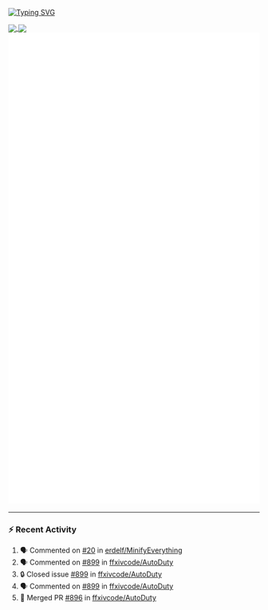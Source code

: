 [![Typing SVG](https://readme-typing-svg.demolab.com?font=Fira+Code&duration=1000&pause=1000&multiline=true&repeat=false&width=435&lines=Simon+Latusek+%7C+Gameplay+Engineer)](https://git.io/typing-svg)

<a href="https://github.com/anuraghazra/github-readme-stats">
  <img height=200 align="center" src="https://github-readme-stats.vercel.app/api?username=erdelf&theme=radical" />
</a>
<a href="https://github.com/anuraghazra/convoychat">
  <img height=200 align="center" src="https://streak-stats.demolab.com?user=erdelf&theme=radical&mode=weekly" />
</a>

<picture>
  <img src="/github-metrics.svg" alt="Metrics">
</picture>

---

### :zap: Recent Activity
<!--START_SECTION:activity-->
1. 🗣 Commented on [#20](https://github.com/erdelf/MinifyEverything/pull/20#issuecomment-2795986160) in [erdelf/MinifyEverything](https://github.com/erdelf/MinifyEverything)
2. 🗣 Commented on [#899](https://github.com/ffxivcode/AutoDuty/issues/899#issuecomment-2794453542) in [ffxivcode/AutoDuty](https://github.com/ffxivcode/AutoDuty)
3. 🔒 Closed issue [#899](https://github.com/ffxivcode/AutoDuty/issues/899) in [ffxivcode/AutoDuty](https://github.com/ffxivcode/AutoDuty)
4. 🗣 Commented on [#899](https://github.com/ffxivcode/AutoDuty/issues/899#issuecomment-2794369010) in [ffxivcode/AutoDuty](https://github.com/ffxivcode/AutoDuty)
5. 🎉 Merged PR [#896](https://github.com/ffxivcode/AutoDuty/pull/896) in [ffxivcode/AutoDuty](https://github.com/ffxivcode/AutoDuty)
<!--END_SECTION:activity-->

<!--
**erdelf/erdelf** is a ✨ _special_ ✨ repository because its `README.md` (this file) appears on your GitHub profile.

Here are some ideas to get you started:

- 🔭 I’m currently working on ...
- 🌱 I’m currently learning ...
- 👯 I’m looking to collaborate on ...
- 🤔 I’m looking for help with ...
- 💬 Ask me about ...
- 📫 How to reach me: ...
- 😄 Pronouns: ...
- ⚡ Fun fact: ...
-->
